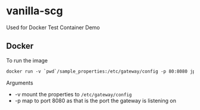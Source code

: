 # vanilla-scg
Used for Docker Test Container Demo

## Docker
To run the image

```dockerfile
docker run -v `pwd`/sample_properties:/etc/gateway/config -p 80:8080 jpgough/vanilla-scg
```

Arguments
   * -v mount the properties to `/etc/gateway/config`
   * -p map to port 8080 as that is the port the gateway is listening on
